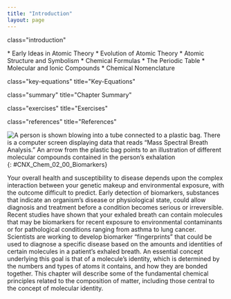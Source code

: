 ```yaml
---
title: "Introduction"
layout: page
---
```



<cnx-pi data-type="cnx.flag.introduction"> class="introduction" </cnx-pi>

<div data-type="abstract" markdown="1">
* Early Ideas in Atomic Theory
* Evolution of Atomic Theory
* Atomic Structure and Symbolism
* Chemical Formulas
* The Periodic Table
* Molecular and Ionic Compounds
* Chemical Nomenclature

</div>

<cnx-pi data-type="cnx.eoc">class="key-equations" title="Key-Equations"</cnx-pi>

<cnx-pi data-type="cnx.eoc">class="summary" title="Chapter Summary"</cnx-pi>

<cnx-pi data-type="cnx.eoc">class="exercises" title="Exercises"</cnx-pi>

<cnx-pi data-type="cnx.eoc">class="references" title="References"</cnx-pi>

 ![A person is shown blowing into a tube connected to a plastic bag. There is a computer screen displaying data that reads &#x201C;Mass Spectral Breath Analysis.&#x201D; An arrow from the plastic bag points to an illustration of different molecular compounds contained in the person&#x2019;s exhalation](../resources/CNX_Chem_02_00_Biomarkers.jpg "Analysis of molecules in an exhaled breath can provide valuable information, leading to early diagnosis of diseases or detection of environmental exposure to harmful substances. (credit: modification of work by Paul Flowers)"){: #CNX_Chem_02_00_Biomarkers}

Your overall health and susceptibility to disease depends upon the complex interaction between your genetic makeup and environmental exposure, with the outcome difficult to predict. Early detection of biomarkers, substances that indicate an organism’s disease or physiological state, could allow diagnosis and treatment before a condition becomes serious or irreversible. Recent studies have shown that your exhaled breath can contain molecules that may be biomarkers for recent exposure to environmental contaminants or for pathological conditions ranging from asthma to lung cancer. Scientists are working to develop biomarker “fingerprints” that could be used to diagnose a specific disease based on the amounts and identities of certain molecules in a patient’s exhaled breath. An essential concept underlying this goal is that of a molecule’s identity, which is determined by the numbers and types of atoms it contains, and how they are bonded together. This chapter will describe some of the fundamental chemical principles related to the composition of matter, including those central to the concept of molecular identity.

